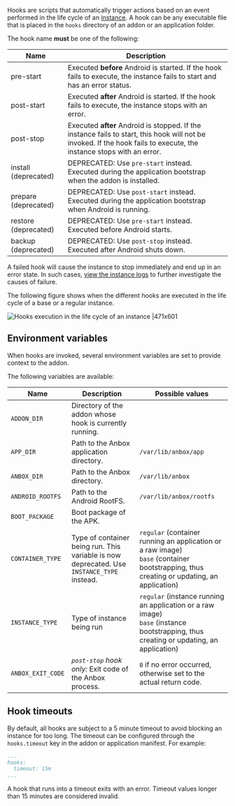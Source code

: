 Hooks are scripts that automatically trigger actions based on an event performed in the life cycle of an [instance](https://discourse.ubuntu.com/t/26204#instance). A hook can be any executable file that is placed in the `hooks` directory of an addon or an application folder.

The hook name **must** be one of the following:

| Name                 | Description      |
|----------------------|---------------------|
| pre-start            | Executed **before** Android is started. If the hook fails to execute, the instance fails to start and has an error status.  |
| post-start           | Executed **after** Android is started. If the hook fails to execute, the instance stops with an error.              |
| post-stop            | Executed **after** Android is stopped. If the instance fails to start, this hook will not be invoked. If the hook fails to execute, the instance stops with an error.  |
| install (deprecated) | DEPRECATED: Use `pre-start` instead. Executed during the application bootstrap when the addon is installed.          |
| prepare (deprecated) | DEPRECATED: Use `post-start` instead. Executed during the application bootstrap when Android is running.             |
| restore (deprecated) | DEPRECATED: Use `pre-start` instead. Executed before Android starts.                                                 |
| backup (deprecated)  | DEPRECATED: Use `post-stop` instead. Executed after Android shuts down.                                              |

A failed hook will cause the instance to stop immediately and end up in an error state. In such cases, [view the instance logs](https://discourse.ubuntu.com/t/24329) to further investigate the causes of failure.

The following figure shows when the different hooks are executed in the life cycle of a base or a regular instance.

![Hooks execution in the life cycle of an instance |471x601](https://assets.ubuntu.com/v1/8441e690-addons-reference-hook-order.png)

<a name='env-variables'></a>
## Environment variables
When hooks are invoked, several environment variables are set to provide context to the addon.

The following variables are available:

| Name             | Description         | Possible values         |
|------------------|----------------------|------------------------|
| `ADDON_DIR`      | Directory of the addon whose hook is currently running. |                         |
| `APP_DIR`        | Path to the Anbox application directory.                | `/var/lib/anbox/app`    |
| `ANBOX_DIR`      | Path to the Anbox directory.                            | `/var/lib/anbox`        |
| `ANDROID_ROOTFS` | Path to the Android RootFS.                             | `/var/lib/anbox/rootfs` |
| `BOOT_PACKAGE`   | Boot package of the APK.                                |                         |
| `CONTAINER_TYPE` | Type of container being run. This variable is now deprecated. Use `INSTANCE_TYPE` instead.                   | `regular` (container running an application or a raw image)<br/>`base` (container bootstrapping, thus creating or updating, an application)|
| `INSTANCE_TYPE`  | Type of instance being run      | `regular` (instance running an application or a raw image)<br/>`base` (instance bootstrapping, thus creating or updating, an application)|
| `ANBOX_EXIT_CODE`| *`post-stop` hook only:* Exit code of the Anbox process.| `0` if no error occurred, otherwise set to the actual return code.|

<a name='hook-timeouts'></a>
## Hook timeouts
By default, all hooks are subject to a 5 minute timeout to avoid blocking an instance for too long. The timeout can be configured through the `hooks.timeout` key in the addon or application manifest. For example:

```yaml
...
hooks:
  timeout: 15m
...
```

A hook that runs into a timeout exits with an error. Timeout values longer than 15 minutes are considered invalid.
